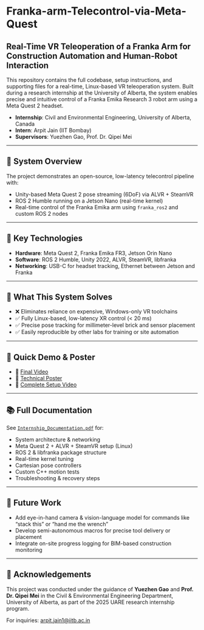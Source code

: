# Franka-arm-Telecontrol-via-Meta-Quest
 
## Real-Time VR Teleoperation of a Franka Arm for Construction Automation and Human-Robot Interaction

This repository contains the full codebase, setup instructions, and supporting files for a real-time, Linux-based VR teleoperation system. Built during a research internship at the University of Alberta, the system enables precise and intuitive control of a Franka Emika Research 3 robot arm using a Meta Quest 2 headset.

- **Internship**: Civil and Environmental Engineering, University of Alberta, Canada  
- **Intern**: Arpit Jain (IIT Bombay)  
- **Supervisors**: Yuezhen Gao, Prof. Dr. Qipei Mei  

---

## 🔧 System Overview

The project demonstrates an open-source, low-latency telecontrol pipeline with:
- Unity-based Meta Quest 2 pose streaming (6DoF) via ALVR + SteamVR
- ROS 2 Humble running on a Jetson Nano (real-time kernel)
- Real-time control of the Franka Emika arm using `franka_ros2` and custom ROS 2 nodes

---

## 🚀 Key Technologies

- **Hardware**: Meta Quest 2, Franka Emika FR3, Jetson Orin Nano
- **Software**: ROS 2 Humble, Unity 2022, ALVR, SteamVR, libfranka
- **Networking**: USB-C for headset tracking, Ethernet between Jetson and Franka

---

## 🧠 What This System Solves

- ❌ Eliminates reliance on expensive, Windows-only VR toolchains  
- ✅ Fully Linux-based, low-latency XR control (< 20 ms)
- ✅ Precise pose tracking for millimeter-level brick and sensor placement
- ✅ Easily reproducible by other labs for training or site automation

---

## 📸 Quick Demo & Poster

- 🎥 [Final Video]([https://drive.google.com/file/d/1a3b0bUUmQFpGCebrEk7THdwuXyffX55a/view?usp=sharing](https://drive.google.com/file/d/1djWV3_R8KXjHr3tL3xHfMX5mXeVSdfsM/view?usp=sharing))  
- 📄 [Technical Poster]([documentation/Arpit_UofA_Poster.pdf](https://drive.google.com/file/d/1nZMoYLV-StBFFC5Pdl3KX6oBUIysdNmN/view?usp=sharing))
- 🎥 [Complete Setup Video]([https://drive.google.com/file/d/1a3b0bUUmQFpGCebrEk7THdwuXyffX55a/view?usp=sharing](https://drive.google.com/file/d/1e0ziVf_1DyKf7BcEupy_euwdH6GXxAyO/view?usp=drivesdk))  
---

## 📚 Full Documentation

See [`Internship_Documentation.pdf`](Internship_Documentation.pdf) for:

- System architecture & networking
- Meta Quest 2 + ALVR + SteamVR setup (Linux)
- ROS 2 & libfranka package structure
- Real-time kernel tuning
- Cartesian pose controllers
- Custom C++ motion tests
- Troubleshooting & recovery steps

---

## 🔮 Future Work

- Add eye-in-hand camera & vision-language model for commands like “stack this” or “hand me the wrench”
- Develop semi-autonomous macros for precise tool delivery or placement
- Integrate on-site progress logging for BIM-based construction monitoring

---

## 🙏 Acknowledgements

This project was conducted under the guidance of **Yuezhen Gao** and **Prof. Dr. Qipei Mei** in the Civil & Environmental Engineering Department, University of Alberta, as part of the 2025 UARE research internship program.

For inquiries: [arpit.jain1@iitb.ac.in](mailto:arpit.jain1@iitb.ac.in)
